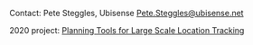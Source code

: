 Contact: Pete Steggles, Ubisense <Pete.Steggles@ubisense.net>

2020 project: [Planning Tools for Large Scale Location
Tracking](Planning_Tools_for_Large_Scale_Location_Tracking "wikilink")